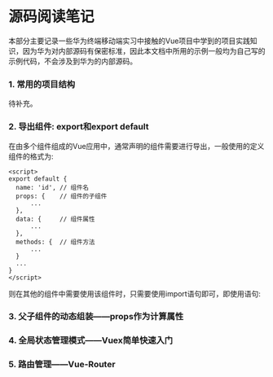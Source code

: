   # 源码阅读笔记

  本部分主要记录一些华为终端移动端实习中接触的Vue项目中学到的项目实践知识，因为华为对内部源码有保密标准，因此本文档中所用的示例一般均为自己写的示例代码，不会涉及到华为的内部源码。
  
  ### 1. 常用的项目结构
  待补充。
  
  ### 2. 导出组件: export和export default
  在由多个组件组成的Vue应用中，通常声明的组件需要进行导出，一般使用的定义组件的格式为:
  
  ```
  <script>
export default {
    name: 'id', // 组件名
    props: {    // 组件的子组件
        ...
    },
    data: {     // 组件属性
        ...
    },
    methods: {  // 组件方法
        ...
    }
    ...
}
</script>
  ```
  
  则在其他的组件中需要使用该组件时，只需要使用import语句即可，即使用语句: 
  
  ### 3. 父子组件的动态组装——props作为计算属性
  
  ### 4. 全局状态管理模式——Vuex简单快速入门
  
  ### 5. 路由管理——Vue-Router
  
  
  
